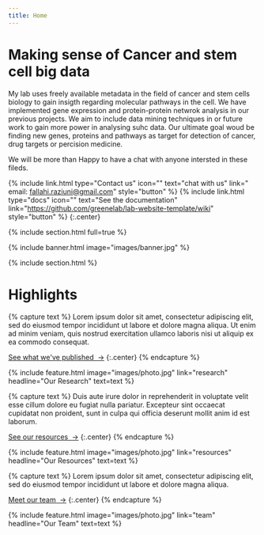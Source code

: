 ```yaml
---
title: Home
---
```


# Making sense of Cancer and stem cell big data

My lab uses freely available metadata in the field of cancer and stem cells biology to gain insigth regarding molecular pathways in the cell.
We have implemented gene expression and protein-protein netwrok analysis in our previous projects. We aim to include data mining techniques in or future work to gain more power in analysing suhc data.
Our ultimate goal woud be finding new genes, proteins and pathways as target for detection of cancer, drug targets or percision medicine.

We will be more than Happy to have a chat with anyone intersted in these fileds. 
  
{%
  include link.html
  type="Contact us"
  icon=""
  text="chat with us"
  link=" email: fallahi.raziuni@gmail.com"
  style="button"
%}
{%
  include link.html
  type="docs"
  icon=""
  text="See the documentation"
  link="https://github.com/greenelab/lab-website-template/wiki"
  style="button"
%}
{:.center}

{% include section.html full=true %}

{% include banner.html image="images/banner.jpg" %}

{% include section.html %}

# Highlights

{% capture text %}
Lorem ipsum dolor sit amet, consectetur adipiscing elit, sed do eiusmod tempor incididunt ut labore et dolore magna aliqua.
Ut enim ad minim veniam, quis nostrud exercitation ullamco laboris nisi ut aliquip ex ea commodo consequat.

[See what we've published &nbsp;→](research)
{:.center}
{% endcapture %}

{%
  include feature.html
  image="images/photo.jpg"
  link="research"
  headline="Our Research"
  text=text
%}

{% capture text %}
Duis aute irure dolor in reprehenderit in voluptate velit esse cillum dolore eu fugiat nulla pariatur.
Excepteur sint occaecat cupidatat non proident, sunt in culpa qui officia deserunt mollit anim id est laborum.

[See our resources &nbsp;→](resources)
{:.center}
{% endcapture %}

{%
  include feature.html
  image="images/photo.jpg"
  link="resources"
  headline="Our Resources"
  text=text
%}

{% capture text %}
Lorem ipsum dolor sit amet, consectetur adipiscing elit, sed do eiusmod tempor incididunt ut labore et dolore magna aliqua.

[Meet our team &nbsp;→](team)
{:.center}
{% endcapture %}

{%
  include feature.html
  image="images/photo.jpg"
  link="team"
  headline="Our Team"
  text=text
%}
